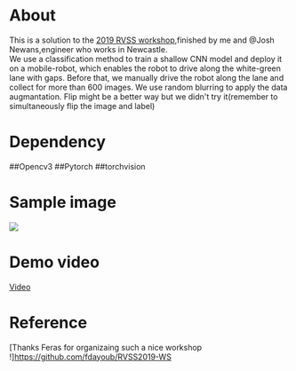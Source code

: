 # About  
This is a solution to the [2019 RVSS workshop](https://www.roboticvision.org/rvss2019/),finished by me and @Josh Newans,engineer who works in Newcastle.  
We use a classification method to train a shallow CNN model and deploy it on a mobile-robot, which enables the robot to drive along the white-green lane with gaps. Before that, we manually drive the robot along the lane and collect for more than 600 images.  We use random blurring to apply the data augmantation. Flip might be a better way but we didn't try it(remember to simultaneously flip the image and label)
# Dependency
##Opencv3
##Pytorch
##torchvision
# Sample image
![](https://github.com/huangchaoxing/Use-a-CNN-to-drive-a-differential-mobile-robot/blob/master/000078-0.10.jpg)
# Demo video
[Video](https://www.bilibili.com/video/av42968320)
# Reference
[Thanks Feras for organizaing such a nice workshop !]https://github.com/fdayoub/RVSS2019-WS
